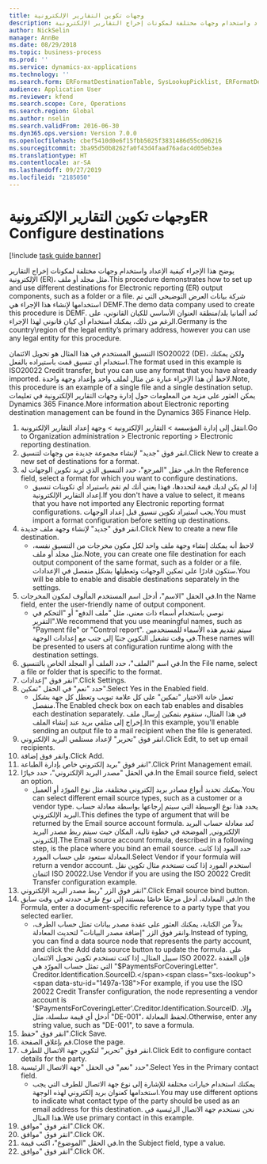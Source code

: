 ```yaml
---
title: وجهات تكوين التقارير الإلكترونية
description: يوضح هذا الإجراء كيفية الإعداد واستخدام وجهات مختلفة لمكونات إخراج التقارير الإلكترونية (ER)، مثل مجلد أو ملف.
author: NickSelin
manager: AnnBe
ms.date: 08/29/2018
ms.topic: business-process
ms.prod: ''
ms.service: dynamics-ax-applications
ms.technology: ''
ms.search.form: ERFormatDestinationTable, SysLookupPicklist, ERFormatDestinationSettings, ERFormatDestinationEmailSettings, ERExpressionDesignerFormula, SRSPrintDestinationTokens
audience: Application User
ms.reviewer: kfend
ms.search.scope: Core, Operations
ms.search.region: Global
ms.author: nselin
ms.search.validFrom: 2016-06-30
ms.dyn365.ops.version: Version 7.0.0
ms.openlocfilehash: cbef5410d0e6f15fbb5025f3831486d55cd06216
ms.sourcegitcommit: 3ba95d50b8262fa0f43d4faad76adac4d05eb3ea
ms.translationtype: HT
ms.contentlocale: ar-SA
ms.lasthandoff: 09/27/2019
ms.locfileid: "2185050"
---
```

# <a name="er-configure-destinations"></a><span data-ttu-id="1497a-103">وجهات تكوين التقارير الإلكترونية</span><span class="sxs-lookup"><span data-stu-id="1497a-103">ER Configure destinations</span></span>

[!include [task guide banner](../../includes/task-guide-banner.md)]

<span data-ttu-id="1497a-104">يوضح هذا الإجراء كيفية الإعداد واستخدام وجهات مختلفة لمكونات إخراج التقارير الإلكترونية (ER)، مثل مجلد أو ملف.</span><span class="sxs-lookup"><span data-stu-id="1497a-104">This procedure demonstrates how to set up and use different destinations for Electronic reporting (ER) output components, such as a folder or a file.</span></span> <span data-ttu-id="1497a-105">شركة بيانات العرض التوضيحي التي تم استخدامها لإنشاء هذا الإجراء هي DEMF.</span><span class="sxs-lookup"><span data-stu-id="1497a-105">The demo data company used to create this procedure is DEMF.</span></span> <span data-ttu-id="1497a-106">تُعد ألمانيا بلد/منطقة العنوان الأساسي للكيان القانوني، على الرغم من ذلك، يمكنك استخدام أي كيان قانوني لهذا الإجراء.</span><span class="sxs-lookup"><span data-stu-id="1497a-106">Germany is the country\region of the legal entity’s primary address, however you can use any legal entity for this procedure.</span></span> 

<span data-ttu-id="1497a-107">التنسيق المستخدم في هذا المثال هو تحويل الائتمان ISO20022 (DE)، ولكن يمكنك استخدام أي تنسيق قمت باستيراده بالفعل.</span><span class="sxs-lookup"><span data-stu-id="1497a-107">The format used in this example is ISO20022 Credit transfer, but you can use any format that you have already imported.</span></span> <span data-ttu-id="1497a-108">لاحظ أن هذا الإجراء عبارة عن مثال لملف واحد وإعداد وجهة واحدة.</span><span class="sxs-lookup"><span data-stu-id="1497a-108">Note, this procedure is an example of a single file and a single destination setup.</span></span> <span data-ttu-id="1497a-109">يمكن العثور على مزيد من المعلومات حول إدارة وجهات التقارير الإلكترونية في تعليمات Dynamics 365 Finance.</span><span class="sxs-lookup"><span data-stu-id="1497a-109">More information about Electronic reporting destination management can be found in the Dynamics 365 Finance Help.</span></span>

1. <span data-ttu-id="1497a-110">انتقل إلى إدارة المؤسسة > التقارير الإلكترونية > وجهة إعداد التقارير الإلكترونية‬.</span><span class="sxs-lookup"><span data-stu-id="1497a-110">Go to Organization administration > Electronic reporting > Electronic reporting destination.</span></span>
2. <span data-ttu-id="1497a-111">انقر فوق "جديد" لإنشاء مجموعة جديدة من وجهات لتنسيق.</span><span class="sxs-lookup"><span data-stu-id="1497a-111">Click New to create a new set of destinations for a format.</span></span>
3. <span data-ttu-id="1497a-112">في حقل "المرجع"، حدد التنسيق الذي تريد تكوين الوجهات له.</span><span class="sxs-lookup"><span data-stu-id="1497a-112">In the Reference field, select a format for which you want to configure destinations.</span></span>
    * <span data-ttu-id="1497a-113">إذا لم يكن لديك قيمة لتحددها، فهذا يعني أنك لم تقم باستيراد أي تكوينات تنسيق إعداد التقارير الإلكترونية.</span><span class="sxs-lookup"><span data-stu-id="1497a-113">If you don't have a value to select, it means that you have not imported any Electronic reporting format configurations.</span></span> <span data-ttu-id="1497a-114">يجب استيراد تكوين تنسيق قبل إعداد الوجهات.</span><span class="sxs-lookup"><span data-stu-id="1497a-114">You must import a format configuration before setting up destinations.</span></span>  
4. <span data-ttu-id="1497a-115">انقر فوق "جديد" لإنشاء وجهة ملف جديدة.</span><span class="sxs-lookup"><span data-stu-id="1497a-115">Click New to create a new file destination.</span></span>
    * <span data-ttu-id="1497a-116">لاحظ أنه يمكنك إنشاء وجهة ملف واحد لكل مكون مخرجات من التنسيق نفسه، مثل مجلد أو ملف.</span><span class="sxs-lookup"><span data-stu-id="1497a-116">Note, you can create one file destination for each output component of the same format, such as a folder or a file.</span></span> <span data-ttu-id="1497a-117">ستكون قادرًا على تمكين الوجهات وتعطيلها بشكل منفصل في الإعدادات.</span><span class="sxs-lookup"><span data-stu-id="1497a-117">You will be able to enable and disable destinations separately in the settings.</span></span>  
5. <span data-ttu-id="1497a-118">في الحقل "الاسم"، أدخل اسم المستخدم المألوف لمكون المخرجات.</span><span class="sxs-lookup"><span data-stu-id="1497a-118">In the Name field, enter the user-friendly name of output component.</span></span>
    * <span data-ttu-id="1497a-119">نوصي باستخدام أسماء ذات معنى، مثل "ملف الدفع" أو "التحكم في التقرير".</span><span class="sxs-lookup"><span data-stu-id="1497a-119">We recommend that you use meaningful names, such as "Payment file" or "Control report".</span></span> <span data-ttu-id="1497a-120">سيتم تقديم هذه الأسماء للمستخدمين في وقت تشغيل التكوين جنبًا إلى جنب مع إعدادات الوجهة.</span><span class="sxs-lookup"><span data-stu-id="1497a-120">These names will be presented to users at configuration runtime along with the destination settings.</span></span>  
6. <span data-ttu-id="1497a-121">في اسم "الملف"، حدد الملف أو المجلد الخاص بالتنسيق.</span><span class="sxs-lookup"><span data-stu-id="1497a-121">In the File name, select a file or folder that is specific to the format.</span></span>
7. <span data-ttu-id="1497a-122">انقر فوق "إعدادات".</span><span class="sxs-lookup"><span data-stu-id="1497a-122">Click Settings.</span></span>
8. <span data-ttu-id="1497a-123">حدد "نعم" في الحقل "تمكين".</span><span class="sxs-lookup"><span data-stu-id="1497a-123">Select Yes in the Enabled field.</span></span>
    * <span data-ttu-id="1497a-124">تعمل خانة الاختيار "تمكين" على كل علامة تبويب وتعطل كل جهة بشكل منفصل.</span><span class="sxs-lookup"><span data-stu-id="1497a-124">The Enabled check box on each tab enables and disables each destination separately.</span></span> <span data-ttu-id="1497a-125">في هذا المثال، ستقوم بتمكين إرسال ملف إخراج إلى متلقي بريد عند إنشاء الملف.</span><span class="sxs-lookup"><span data-stu-id="1497a-125">In this example, you'll enable sending an output file to a mail recipient when the file is generated.</span></span>  
9. <span data-ttu-id="1497a-126">انقر فوق "تحرير" لإعداد مستلمي البريد الإلكتروني.</span><span class="sxs-lookup"><span data-stu-id="1497a-126">Click Edit, to set up email recipients.</span></span>
10. <span data-ttu-id="1497a-127">وانقر فوق إضافة.</span><span class="sxs-lookup"><span data-stu-id="1497a-127">Click Add.</span></span>
11. <span data-ttu-id="1497a-128">انقر فوق "بريد إلكتروني خاص بإدارة الطباعة‬".</span><span class="sxs-lookup"><span data-stu-id="1497a-128">Click Print Management email.</span></span>
12. <span data-ttu-id="1497a-129">في الحقل "مصدر البريد الإلكتروني"، حدد خيارًا.</span><span class="sxs-lookup"><span data-stu-id="1497a-129">In the Email source  field, select an option.</span></span>
    * <span data-ttu-id="1497a-130">يمكنك تحديد أنواع مصادر بريد إلكتروني مختلفة، مثل نوع المورّد أو العميل.</span><span class="sxs-lookup"><span data-stu-id="1497a-130">You can select different email source types, such as a customer or a vendor type.</span></span> <span data-ttu-id="1497a-131">يحدد هذا نوع الوسيطة التي سيتم إرجاعها بواسطة معادلة حساب البريد الإلكتروني.</span><span class="sxs-lookup"><span data-stu-id="1497a-131">This defines the type of argument that will be returned by the Email source account formula.</span></span> <span data-ttu-id="1497a-132">تُعد معادلة حساب البريد الإلكتروني, الموضحة في خطوة تالية، المكان حيث سيتم ربط مصدر البريد إلكتروني.</span><span class="sxs-lookup"><span data-stu-id="1497a-132">The Email source account formula, described in a following step, is the place where you bind an email source.</span></span> <span data-ttu-id="1497a-133">حدد المود إذا كانت المعادلة ستعود على حساب المورد.</span><span class="sxs-lookup"><span data-stu-id="1497a-133">Select Vendor if your formula will return a vendor account.</span></span> <span data-ttu-id="1497a-134">استخدم المورد إذا كنت تستخدم مثال تكوين نقل ائتمان ISO 20022.</span><span class="sxs-lookup"><span data-stu-id="1497a-134">Use Vendor if you are using the ISO 20022 Credit Transfer configuration example.</span></span>  
13. <span data-ttu-id="1497a-135">انقر فوق الزر "ربط مصدر البريد الإلكتروني".</span><span class="sxs-lookup"><span data-stu-id="1497a-135">Click Email source bind button.</span></span>
14. <span data-ttu-id="1497a-136">في المعادلة، أدخل مرجعًا خاصًا بمستند إلى نوع طرف حددته في وقت سابق.</span><span class="sxs-lookup"><span data-stu-id="1497a-136">In the Formula, enter a document-specific reference to a party type that you selected earlier.</span></span>
    * <span data-ttu-id="1497a-137">بدلاً من الكتابة، يمكنك العثور على عقدة مصدر بيانات تمثل حساب الطرف، وانقر فوق الزر "إضافة مصدر البيانات" لتحديث المعادلة.</span><span class="sxs-lookup"><span data-stu-id="1497a-137">Instead of typing, you can find a data source node that represents the party account, and click the Add data source button to update the formula.</span></span> <span data-ttu-id="1497a-138">على سبيل المثال، إذا كنت تستخدم تكوين تحويل الائتمان ISO 20022، فإن العقدة التي تمثل حساب المورّد هي "$PaymentsForCoveringLetter". Creditor.Identification.SourceID.</span><span class="sxs-lookup"><span data-stu-id="1497a-138">For example, if you use the ISO 20022 Credit Transfer configuration, the node representing a vendor account is '$PaymentsForCoveringLetter'.Creditor.Identification.SourceID.</span></span> <span data-ttu-id="1497a-139">وإلا، أدخل أي قيمة سلسلة، مثل "DE-001"، لحفظ المعادلة.</span><span class="sxs-lookup"><span data-stu-id="1497a-139">Otherwise, enter any string value, such as "DE-001", to save a formula.</span></span>  
15. <span data-ttu-id="1497a-140">انقر فوق "حفظ".</span><span class="sxs-lookup"><span data-stu-id="1497a-140">Click Save.</span></span>
16. <span data-ttu-id="1497a-141">قم بإغلاق الصفحة.</span><span class="sxs-lookup"><span data-stu-id="1497a-141">Close the page.</span></span>
17. <span data-ttu-id="1497a-142">انقر فوق "تحرير" لتكوين جهة الاتصال للطرف.</span><span class="sxs-lookup"><span data-stu-id="1497a-142">Click Edit to configure contact details for the party.</span></span>
18. <span data-ttu-id="1497a-143">حدد "نعم" في الحقل "جهة الاتصال الرئيسية‬".</span><span class="sxs-lookup"><span data-stu-id="1497a-143">Select Yes in the Primary contact field.</span></span>
    * <span data-ttu-id="1497a-144">يمكنك استخدام خيارات مختلفة للإشارة إلى نوع جهة الاتصال للطرف التي يجب استخدامها كعنوان بريد إلكتروني لهذه الوجهة.</span><span class="sxs-lookup"><span data-stu-id="1497a-144">You may use different options to indicate what contact type of the party should be used as an email address for this destination.</span></span> <span data-ttu-id="1497a-145">نحن نستخدم جهة الاتصال الرئيسية في هذا المثال.</span><span class="sxs-lookup"><span data-stu-id="1497a-145">We use primary contact in this example.</span></span>  
19. <span data-ttu-id="1497a-146">انقر فوق "موافق".</span><span class="sxs-lookup"><span data-stu-id="1497a-146">Click OK.</span></span>
20. <span data-ttu-id="1497a-147">انقر فوق "موافق".</span><span class="sxs-lookup"><span data-stu-id="1497a-147">Click OK.</span></span>
21. <span data-ttu-id="1497a-148">في الحقل "الموضوع"، اكتب قيمة.</span><span class="sxs-lookup"><span data-stu-id="1497a-148">In the Subject field, type a value.</span></span>
22. <span data-ttu-id="1497a-149">انقر فوق "موافق".</span><span class="sxs-lookup"><span data-stu-id="1497a-149">Click OK.</span></span>

